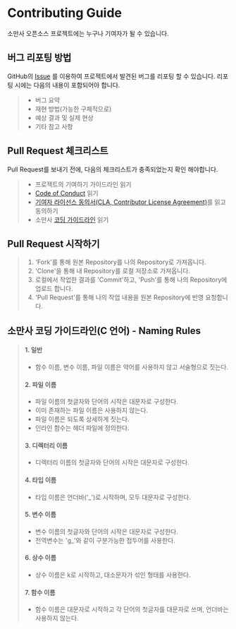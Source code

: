 Contributing Guide
==================
소만사 오픈소스 프로젝트에는 누구나 기여자가 될 수 있습니다.

버그 리포팅 방법
-----------
GitHub의 [Issue](https://github.com/SomansaOpenSource/endpointdlp/issues) 를 이용하여 프로젝트에서 발견된 버그를 리포팅 할 수 있습니다. 
리포팅 시에는 다음의 내용이 포함되어야 합니다.
>* 버그 요약
>* 재현 방법(가능한 구체적으로)
>* 예상 결과 및 실제 현상
>* 기타 참고 사항

Pull Request 체크리스트
-------------------------
Pull Request를 보내기 전에, 다음의 체크리스트가 충족되었는지 확인 해야합니다.
>* 프로젝트의 기여하기 가이드라인 읽기
>* [Code of Conduct](https://github.com/SomansaOpenSource/endpointdlp/blob/master/CODE_OF_CONDUCT.md) 읽기
>* [기여자 라이선스 동의서(CLA, Contributor License Agreement)](https://github.com/SomansaOpenSource/endpointdlp/blob/master/CONTRIBUTOR_LICENSE_AGREEMENT.MD)를 읽고 동의하기
>* 소만사 [코딩 가이드라인](https://github.com/SomansaOpenSource/endpointdlp/blob/master/CONTRIBUTUNG.md#%EC%86%8C%EB%A7%8C%EC%82%AC-%EC%BD%94%EB%94%A9-%EA%B0%80%EC%9D%B4%EB%93%9C%EB%9D%BC%EC%9D%B8c-%EC%96%B8%EC%96%B4---naming-rules) 읽기

Pull Request 시작하기
--------
>1. 'Fork'를 통해 원본 Repository를 나의 Repository로 가져옵니다.
>2. 'Clone'을 통해 내 Repository를 로컬 저장소로 가져옵니다.
>3. 로컬에서 작업한 결과를 'Commit'하고, 'Push'를 통해 나의 Repository에 업로드 합니다.
>4. 'Pull Request'를 통해 나의 작업 내용을 원본 Repository에 반영 요청합니다.

소만사 코딩 가이드라인(C 언어) - Naming Rules
------------------
  >#### 1. 일반
  >* 함수 이름, 변수 이름, 파일 이름은 약어를 사용하지 않고 서술형으로 짓는다.
  >#### 2. 파일 이름
  >* 파일 이름의 첫글자와 단어의 시작은 대문자로 구성한다.
  >* 이미 존재하는 파일 이름은 사용하지 않는다.
  >* 파일 이름은 되도록 상세하게 짓는다.
  >* 인라인 함수는 헤더 파일에 정의한다.
  >#### 3. 디렉터리 이름
  >* 디렉터리 이름의 첫글자와 단어의 시작은 대문자로 구성한다.
  >#### 4. 타입 이름
  >* 타입 이름은 언더바('_')로 시작하며, 모두 대문자로 구성한다.
  >#### 5. 변수 이름 
  >* 변수 이름의 첫글자와 단어의 시작은 대문자로 구성한다.
  >* 전역변수는 'g_'와 같이 구분가능한 접두어를 사용한다.
  >#### 6. 상수 이름
  >* 상수 이름은 k로 시작하고, 대소문자가 섞인 형태를 사용한다.
  >#### 7. 함수 이름
  >* 함수 이름은 대문자로 시작하고 각 단어의 첫글자를 대문자로 쓰며, 언더바는 사용하지 않는다.
